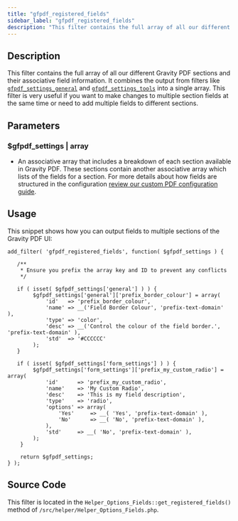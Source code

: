 ```yaml
---
title: "gfpdf_registered_fields"
sidebar_label: "gfpdf_registered_fields"
description: "This filter contains the full array of all our different Gravity PDF sections and their associative field information. "
---
```


## Description

This filter contains the full array of all our different Gravity PDF sections and their associative field information. It combines the output from filters like [`gfpdf_settings_general`](gfpdf_settings_general.md) and [`gfpdf_settings_tools`](gfpdf_settings_tools.md) into a single array. This filter is very useful if you want to make changes to multiple section fields at the same time or need to add multiple fields to different sections.

## Parameters

### $gfpdf_settings | array
*  An associative array that includes a breakdown of each section available in Gravity PDF. These sections contain another associative array which lists of the fields for a section. For more details about how fields are structured in the configuration [review our custom PDF configuration guide](../template-configuration-and-image.md#custom-fields).

## Usage

This snippet shows how you can output fields to multiple sections of the Gravity PDF UI:

```
add_filter( 'gfpdf_registered_fields', function( $gfpdf_settings ) {

   /**
    * Ensure you prefix the array key and ID to prevent any conflicts
    */

   if ( isset( $gfpdf_settings['general'] ) ) {
   		$gfpdf_settings['general']['prefix_border_colour'] = array(
	        'id'   => 'prefix_border_colour',
	        'name' => __('Field Border Colour', 'prefix-text-domain' ),
	        'type' => 'color',
	        'desc' => __('Control the colour of the field border.', 'prefix-text-domain' ),
	        'std'  => '#CCCCCC'
    	);
   }

   if ( isset( $gfpdf_settings['form_settings'] ) ) {
		$gfpdf_settings['form_settings']['prefix_my_custom_radio'] = array(
	        'id'      => 'prefix_my_custom_radio',
	        'name'    => 'My Custom Radio',
	        'desc'    => 'This is my field description',
	        'type'    => 'radio',
	        'options' => array(
	            'Yes'     => __( 'Yes', 'prefix-text-domain' ),
	            'No'      => __( 'No', 'prefix-text-domain' ),
	        ),
	        'std'     => __( 'No', 'prefix-text-domain' ),
    	);
    }

    return $gfpdf_settings;
} );

```

## Source Code

This filter is located in the `Helper_Options_Fields::get_registered_fields()` method of `/src/helper/Helper_Options_Fields.php`.